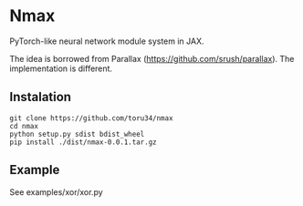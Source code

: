 # Nmax

PyTorch-like neural network module system in JAX.

The idea is borrowed from Parallax (https://github.com/srush/parallax). The implementation is different.

## Instalation

```shell
git clone https://github.com/toru34/nmax
cd nmax
python setup.py sdist bdist_wheel
pip install ./dist/nmax-0.0.1.tar.gz
```

## Example

See examples/xor/xor.py
